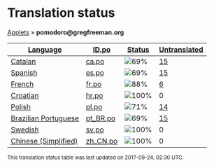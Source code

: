 <h1>Translation status</h1>
<p><a href="../../README.md">Applets</a> &#187; <b>pomodoro@gregfreeman.org</b></p>

<table>
  <thead>
    <tr>
      <th>
        <a href="#" id="language">Language</a>
      </th>
      <th>
        <a href="#" id="idpo">ID.po</a>
      </th>
      <th>
        <a href="#" id="status">Status</a>
      </th>
      <th>
        <a href="#" id="untranslated">Untranslated</a>
      </th>
    </tr>
  </thead>
  <tbody>
    <tr>
      <td class="language" data-value="Catalan">
        <a href="../../language-status/ca.md">Catalan</a>
      </td>
      <td class="idpo" data-value="ca">
        <a href="po/ca.po">ca.po</a>
      </td>
      <td class="status" data-value="69">
        <img src="http://progressed.io/bar/69" alt="69%" />
      </td>
      <td class="untranslated" data-value="15">
        <a href="untranslated-po/ca.md">15</a>
      </td>
    </tr>
    <tr>
      <td class="language" data-value="Spanish">
        <a href="../../language-status/es.md">Spanish</a>
      </td>
      <td class="idpo" data-value="es">
        <a href="po/es.po">es.po</a>
      </td>
      <td class="status" data-value="69">
        <img src="http://progressed.io/bar/69" alt="69%" />
      </td>
      <td class="untranslated" data-value="15">
        <a href="untranslated-po/es.md">15</a>
      </td>
    </tr>
    <tr>
      <td class="language" data-value="French">
        <a href="../../language-status/fr.md">French</a>
      </td>
      <td class="idpo" data-value="fr">
        <a href="po/fr.po">fr.po</a>
      </td>
      <td class="status" data-value="88">
        <img src="http://progressed.io/bar/88" alt="88%" />
      </td>
      <td class="untranslated" data-value="6">
        <a href="untranslated-po/fr.md">6</a>
      </td>
    </tr>
    <tr>
      <td class="language" data-value="Croatian">
        <a href="../../language-status/hr.md">Croatian</a>
      </td>
      <td class="idpo" data-value="hr">
        <a href="po/hr.po">hr.po</a>
      </td>
      <td class="status" data-value="100">
        <img src="http://progressed.io/bar/100" alt="100%" />
      </td>
      <td class="untranslated" data-value="0">
        0
      </td>
    </tr>
    <tr>
      <td class="language" data-value="Polish">
        <a href="../../language-status/pl.md">Polish</a>
      </td>
      <td class="idpo" data-value="pl">
        <a href="po/pl.po">pl.po</a>
      </td>
      <td class="status" data-value="71">
        <img src="http://progressed.io/bar/71" alt="71%" />
      </td>
      <td class="untranslated" data-value="14">
        <a href="untranslated-po/pl.md">14</a>
      </td>
    </tr>
    <tr>
      <td class="language" data-value="Brazilian Portuguese">
        <a href="../../language-status/pt_BR.md">Brazilian Portuguese</a>
      </td>
      <td class="idpo" data-value="pt_BR">
        <a href="po/pt_BR.po">pt_BR.po</a>
      </td>
      <td class="status" data-value="69">
        <img src="http://progressed.io/bar/69" alt="69%" />
      </td>
      <td class="untranslated" data-value="15">
        <a href="untranslated-po/pt_BR.md">15</a>
      </td>
    </tr>
    <tr>
      <td class="language" data-value="Swedish">
        <a href="../../language-status/sv.md">Swedish</a>
      </td>
      <td class="idpo" data-value="sv">
        <a href="po/sv.po">sv.po</a>
      </td>
      <td class="status" data-value="100">
        <img src="http://progressed.io/bar/100" alt="100%" />
      </td>
      <td class="untranslated" data-value="0">
        0
      </td>
    </tr>
    <tr>
      <td class="language" data-value="Chinese (Simplified)">
        <a href="../../language-status/zh_CN.md">Chinese (Simplified)</a>
      </td>
      <td class="idpo" data-value="zh_CN">
        <a href="po/zh_CN.po">zh_CN.po</a>
      </td>
      <td class="status" data-value="100">
        <img src="http://progressed.io/bar/100" alt="100%" />
      </td>
      <td class="untranslated" data-value="0">
        0
      </td>
    </tr>
  </tbody>
</table>

<p><sup>This translation status table was last updated on 2017-09-24, 02:30 UTC.</sup></p>

